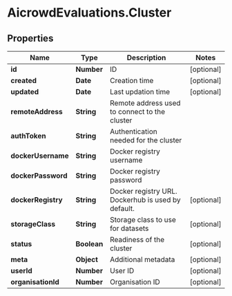 # AicrowdEvaluations.Cluster

## Properties
Name | Type | Description | Notes
------------ | ------------- | ------------- | -------------
**id** | **Number** | ID | [optional] 
**created** | **Date** | Creation time | [optional] 
**updated** | **Date** | Last updation time | [optional] 
**remoteAddress** | **String** | Remote address used to connect to the cluster | 
**authToken** | **String** | Authentication needed for the cluster | 
**dockerUsername** | **String** | Docker registry username | 
**dockerPassword** | **String** | Docker registry password | 
**dockerRegistry** | **String** | Docker registry URL. Dockerhub is used by default. | [optional] 
**storageClass** | **String** | Storage class to use for datasets | [optional] 
**status** | **Boolean** | Readiness of the cluster | [optional] 
**meta** | **Object** | Additional metadata | [optional] 
**userId** | **Number** | User ID | [optional] 
**organisationId** | **Number** | Organisation ID | [optional] 


